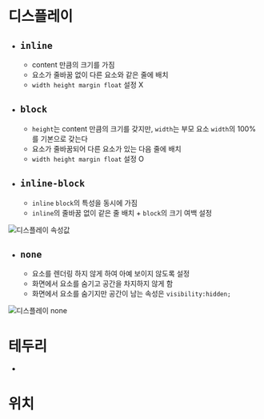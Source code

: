 # 디스플레이
- ## `inline`
  - content 만큼의 크기를 가짐
  - 요소가 줄바꿈 없이 다른 요소와 같은 줄에 배치
  - `width height margin float` 설정 X
- ## `block`
  - `height`는 content 만큼의 크기를 갖지만, `width`는 부모 요소 `width`의 100%를 기본으로 갖는다
  - 요소가 줄바꿈되어 다른 요소가 있는 다음 줄에 배치
  - `width height margin float` 설정 O
- ## `inline-block`
  - `inline` `block`의 특성을 동시에 가짐
  - `inline`의 줄바꿈 없이 같은 줄 배치 + `block`의 크기 여백 설정

![디스플레이 속성값](https://img1.daumcdn.net/thumb/R1280x0/?scode=mtistory2&fname=https%3A%2F%2Fblog.kakaocdn.net%2Fdn%2F0WTom%2FbtrSL0lEpPT%2FlCXP0cZ79YCgQ8k0OSr6n0%2Fimg.jpg)
- ## `none`
  - 요소를 렌더링 하지 않게 하여 아예 보이지 않도록 설정
  - 화면에서 요소를 숨기고 공간을 차지하지 않게 함
  - 화면에서 요소를 숨기지만 공간이 남는 속성은 `visibility:hidden;`

![디스플레이 none](https://img1.daumcdn.net/thumb/R1280x0/?scode=mtistory2&fname=https%3A%2F%2Fblog.kakaocdn.net%2Fdn%2FS9MlV%2FbtrSJTm52xr%2FaFrBgCSdmQPDMyM10FfdGk%2Fimg.jpg)

# 테두리
- 

# 위치
